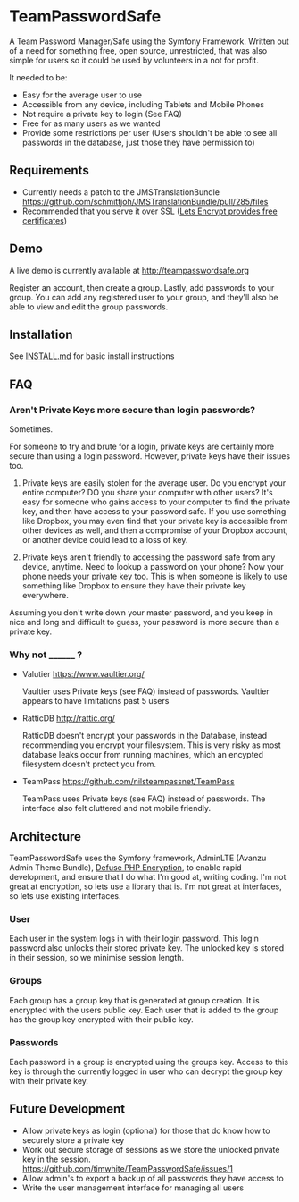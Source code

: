 TeamPasswordSafe
================

A Team Password Manager/Safe using the Symfony Framework. Written out of a need
for something free, open source, unrestricted, that was also simple for users
so it could be used by volunteers in a not for profit.

It needed to be:
 * Easy for the average user to use
 * Accessible from any device, including Tablets and Mobile Phones
 * Not require a private key to login (See FAQ)
 * Free for as many users as we wanted
 * Provide some restrictions per user (Users shouldn't be able to see all
   passwords in the database, just those they have permission to)

## Requirements

 * Currently needs a patch to the JMSTranslationBundle <https://github.com/schmittjoh/JMSTranslationBundle/pull/285/files>
 * Recommended that you serve it over SSL ([Lets Encrypt provides free
   certificates](https://letsencrypt.org/))

## Demo

A live demo is currently available at <http://teampasswordsafe.org>

Register an account, then create a group. Lastly, add passwords to your group.
You can add any registered user to your group, and they'll also be able to view
and edit the group passwords.


## Installation

See
[INSTALL.md](https://github.com/timwhite/TeamPasswordSafe/blob/master/INSTALL.md) for basic install instructions

## FAQ

### Aren't Private Keys more secure than login passwords?

Sometimes.

For someone to try and brute for a login, private keys are certainly more
secure than using a login password. However, private keys have their issues
too.

 1. Private keys are easily stolen for the average user. Do you encrypt your
    entire computer? DO you share your computer with other users? It's easy for
    someone who gains access to your computer to find the private key, and then
    have access to your password safe. If you use something like Dropbox, you
    may even find that your private key is accessible from other devices as
    well, and then a compromise of your Dropbox account, or another device
    could lead to a loss of key.

 2. Private keys aren't friendly to accessing the password safe from any
    device, anytime. Need to lookup a password on your phone? Now your phone
    needs your private key too. This is when someone is likely to use something
    like Dropbox to ensure they have their private key everywhere.

Assuming you don't write down your master password, and you keep in nice and
long and difficult to guess, your password is more secure than a private key.

### Why not ______ ?

 * Valutier <https://www.vaultier.org/>

   Vaultier uses Private keys (see FAQ) instead of passwords. Vaultier appears
   to have limitations past 5 users

 * RatticDB <http://rattic.org/>

   RatticDB doesn't encrypt your passwords in the Database, instead recommending
   you encrypt your filesystem. This is very risky as most database leaks occur
   from running machines, which an encypted filesystem doesn't protect you from.
 * TeamPass <https://github.com/nilsteampassnet/TeamPass>

   TeamPass uses Private keys (see FAQ) instead of passwords. The interface
   also felt cluttered and not mobile friendly.

## Architecture

TeamPasswordSafe uses the Symfony framework, AdminLTE (Avanzu Admin Theme
Bundle), [Defuse PHP Encryption](https://github.com/defuse/php-encryption), to
enable rapid development, and ensure that I do what I'm good at, writing
coding. I'm not great at encryption, so lets use a library that is. I'm not
great at interfaces, so lets use existing interfaces.

### User
Each user in the system logs in with their login password. This login password
also unlocks their stored private key. The unlocked key is stored in their
session, so we minimise session length.

### Groups
Each group has a group key that is generated at group creation. It is encrypted
with the users public key. Each user that is added to the group has
the group key encrypted with their public key.

### Passwords
Each password in a group is encrypted using the groups key. Access to this key
is through the currently logged in user who can decrypt the group key with
their private key.


## Future Development

 * Allow private keys as login (optional) for those that do know how to
   securely store a private key
 * Work out secure storage of sessions as we store the unlocked private key in
   the session. <https://github.com/timwhite/TeamPasswordSafe/issues/1>
 * Allow admin's to export a backup of all passwords they have access to
 * Write the user management interface for managing all users
